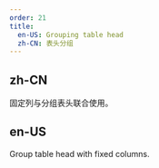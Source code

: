 ```yaml
---
order: 21
title:
  en-US: Grouping table head
  zh-CN: 表头分组
---
```


## zh-CN

固定列与分组表头联合使用。

## en-US

Group table head with fixed columns.
